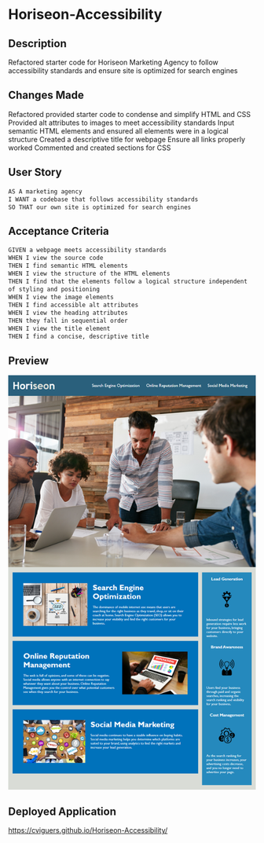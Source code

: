 # Horiseon-Accessibility

## Description
Refactored starter code for Horiseon Marketing Agency to follow accessibility standards and ensure site is optimized for search engines

## Changes Made
Refactored provided starter code to condense and simplify HTML and CSS
Provided alt attributes to images to meet accessibility standards
Input semantic HTML elements and ensured all elements were in a logical structure
Created a descriptive title for webpage
Ensure all links properly worked 
Commented and created sections for CSS


## User Story

```
AS A marketing agency
I WANT a codebase that follows accessibility standards
SO THAT our own site is optimized for search engines
```

## Acceptance Criteria

```
GIVEN a webpage meets accessibility standards
WHEN I view the source code
THEN I find semantic HTML elements
WHEN I view the structure of the HTML elements
THEN I find that the elements follow a logical structure independent of styling and positioning
WHEN I view the image elements
THEN I find accessible alt attributes
WHEN I view the heading attributes
THEN they fall in sequential order
WHEN I view the title element
THEN I find a concise, descriptive title
```

## Preview
<img src="./assets/images/screenshot.png"/>

## Deployed Application
https://cviguers.github.io/Horiseon-Accessibility/
